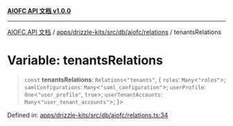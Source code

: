 [**AIOFC API 文档 v1.0.0**](../../../../../../../README.md)

***

[AIOFC API 文档](../../../../../../../modules.md) / [apps/drizzle-kits/src/db/aiofc/relations](../README.md) / tenantsRelations

# Variable: tenantsRelations

> `const` **tenantsRelations**: `Relations`\<`"tenants"`, \{ `roles`: `Many`\<`"roles"`\>; `samlConfigurations`: `Many`\<`"saml_configuration"`\>; `userProfile`: `One`\<`"user_profile"`, `true`\>; `userTenantAccounts`: `Many`\<`"user_tenant_accounts"`\>; \}\>

Defined in: [apps/drizzle-kits/src/db/aiofc/relations.ts:34](https://github.com/aiofc-nx/aiofc-server-20250113/blob/c42968e9d610c830827b0ce80268360670d99c8b/apps/drizzle-kits/src/db/aiofc/relations.ts#L34)

